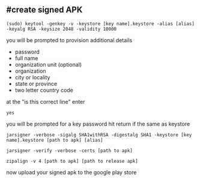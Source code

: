 #create signed APK
---

```
(sudo) keytool -genkey -v -keystore [key name].keystore -alias [alias] -keyalg RSA -keysize 2048 -validity 10000
```
you will be prompted to provision additional details

* password
* full name
* organization unit (optional)
* organization
* city or locality
* state or province
* two letter country code

at the "is this correct line" enter

```
yes
```
you will be prompted for a key password hit return if the same as keystore


```
jarsigner -verbose -sigalg SHA1withRSA -digestalg SHA1 -keystore [key name].keystore [path to apk] [alias]
```

```
jarsigner -verify -verbose -certs [path to apk]
```

```
zipalign -v 4 [path to apk] [path to release apk]
```

now upload your signed apk to the google play store
